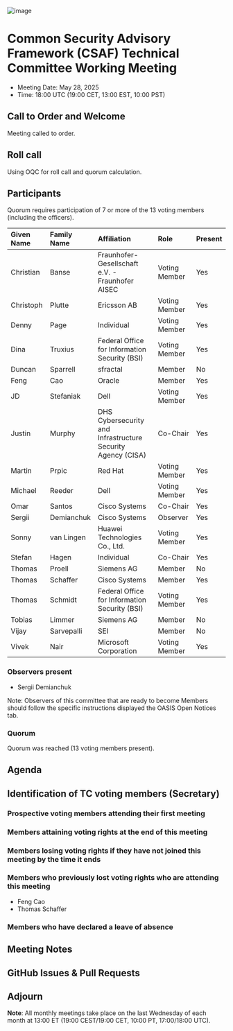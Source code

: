 ![image](https://user-images.githubusercontent.com/1690898/139102180-5c1e2583-14f1-4f58-ab2b-9e3807ed529c.png)

# Common Security Advisory Framework (CSAF) Technical Committee Working Meeting

- Meeting Date: May 28, 2025
- Time: 18:00 UTC (19:00 CET, 13:00 EST, 10:00 PST)

## Call to Order and Welcome

Meeting called to order.

## Roll call

Using OQC for roll call and quorum calculation.

## Participants

Quorum requires participation of 7 or more of the 13 voting members (including the officers).

| Given Name | Family Name | Affiliation                                                 | Role          | Present |
|:-----------|:------------|:------------------------------------------------------------|:--------------|:--------|
| Christian  | Banse       | Fraunhofer-Gesellschaft e.V. - Fraunhofer AISEC             | Voting Member | Yes     |
| Christoph  | Plutte      | Ericsson AB                                                 | Voting Member | Yes     |
| Denny      | Page        | Individual                                                  | Voting Member | Yes     |
| Dina       | Truxius     | Federal Office for Information Security (BSI)               | Voting Member | Yes     |
| Duncan     | Sparrell    | sfractal                                                    | Member        | No      |
| Feng       | Cao         | Oracle                                                      | Member        | Yes     |
| JD         | Stefaniak   | Dell                                                        | Voting Member | Yes     |
| Justin     | Murphy      | DHS Cybersecurity and Infrastructure Security Agency (CISA) | Co-Chair      | Yes     |
| Martin     | Prpic       | Red Hat                                                     | Voting Member | Yes     |
| Michael    | Reeder      | Dell                                                        | Voting Member | Yes     |
| Omar       | Santos      | Cisco Systems                                               | Co-Chair      | Yes     |
| Sergii     | Demianchuk  | Cisco Systems                                               | Observer      | Yes     |
| Sonny      | van Lingen  | Huawei Technologies Co., Ltd.                               | Voting Member | Yes     |
| Stefan     | Hagen       | Individual                                                  | Co-Chair      | Yes     |
| Thomas     | Proell      | Siemens AG                                                  | Member        | No      |
| Thomas     | Schaffer    | Cisco Systems                                               | Member        | Yes     |
| Thomas     | Schmidt     | Federal Office for Information Security (BSI)               | Voting Member | Yes     |
| Tobias     | Limmer      | Siemens AG                                                  | Member        | No      |
| Vijay      | Sarvepalli  | SEI                                                         | Member        | No      |
| Vivek      | Nair        | Microsoft Corporation                                       | Voting Member | Yes     |

### Observers present

- Sergii Demianchuk

Note: Observers of this committee that are ready to become Members should follow the specific instructions displayed the OASIS Open Notices tab.

### Quorum

Quorum was reached (13 voting members present).

## Agenda

## Identification of TC voting members (Secretary)

### Prospective voting members attending their first meeting

### Members attaining voting rights at the end of this meeting

### Members losing voting rights if they have not joined this meeting by the time it ends

### Members who previously lost voting rights who are attending this meeting

- Feng Cao
- Thomas Schaffer

### Members who have declared a leave of absence

## Meeting Notes

## GitHub Issues & Pull Requests
  
## Adjourn

**Note**: All monthly meetings take place on the last Wednesday of each month at 13:00 ET (19:00 CEST/19:00 CET, 10:00 PT, 17:00/18:00 UTC).
